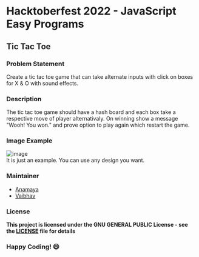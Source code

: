 # Hacktoberfest 2022 - JavaScript Easy Programs

## Tic Tac Toe 

### Problem Statement
Create a tic tac toe game that can take alternate inputs with click on boxes for X & O with sound effects.

### Description
The tic tac toe game should have a hash board and each box take a respective move of player alternativaly.
On winning show a message "Wooh! You won." and prove option to play again which restart the game.

### Image Example
![image](https://media.geeksforgeeks.org/wp-content/uploads/20201126154009/Screenshot20201126TICTACTOE2.png)
<br>It is just an example. You can use any design you want.


### Maintainer
- [Anamaya](https://www.linkedin.com/in/anamaya1729/)
- [Vaibhav](https://https://www.linkedin.com/in/vaibhava17/)

### License
**This project is licensed under the GNU GENERAL PUBLIC License - see the [LICENSE](../LICENSE) file for details**

### Happy Coding! :smile: